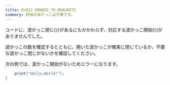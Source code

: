 ```yaml
---
title: 0x022 UNNEED_TO_BRACKETS
summary: 終端の波かっこは不要です。
---
```


コードに、波かっこ閉じ(`}`)があるにもかかわらず、対応する波かっこ開始(`{`)がありませんでした。

波かっこの数を確認するとともに、開いた波かっこが確実に閉じているか、不要な波かっこ閉じがないかを確認してください。

次の例では、波かっこ開始がないためエラーになります。

```cs title="AliceScript"
    print("Hello,World!");
}
```